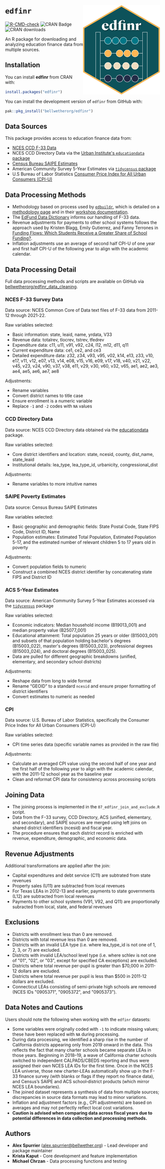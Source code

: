 # `edfinr` <img src=logo.png width = "250px" align = "right">

[![R-CMD-check](https://github.com/bellwetherorg/edfinr/actions/workflows/R-CMD-check.yaml/badge.svg)](https://github.com/bellwetherorg/edfinr/actions/workflows/R-CMD-check.yaml) ![CRAN Badge](http://www.r-pkg.org/badges/version/edfinr) ![CRAN downloads](https://cranlogs.r-pkg.org/badges/grand-total/edfinr)


An R package for downloading and analyzing education finance data from multiple sources.

## Installation

You can install __edfinr__ from CRAN with:
```r
install.packages("edfinr")
```

You can install the development version of `edfinr` from GitHub with:

```r
pak::pkg_install("bellwetherorg/edfinr") 
```

## Data Sources

This package provides access to education finance data from:

- [NCES CCD F-33 Data](https://nces.ed.gov/ccd/files.asp)
- NCES CCD Directory Data via the [Urban Institute's `educationdata` package](https://educationdata.urban.org/documentation/#r)
- [Census Bureau SAIPE Estimates](https://www.census.gov/programs-surveys/saipe.html)
- American Community Survey 5-Year Estimates via [`tidycensus` package](https://walker-data.com/tidycensus/)
- U.S Bureau of Labor Statistics [Consumer Price Index for All Urban Consumers (CPI-U)](https://data.bls.gov/toppicks?survey=cu)

## Data Processing Methods

- Methodology based on process used by [`edbuildr`](https://github.com/EdBuild/edbuildr), which is detailed on a [methodology page](http://data.edbuild.org/) and in their [workshop documentation](http://viz.edbuild.org/workshops/edbuildr/).
- The [EdFund Data Dictionary](https://data-dictionary.ed-fund.org/?_gl=1*199anoz*_ga*MTg3MDM3NDg2LjE3MzkzNzAzOTE.*_ga_TGH6XK399M*MTc0NDIyMzY3Ni43LjEuMTc0NDIyMzY4MC4wLjAuMA..) informs our handling of F-33 data.
- Revenue adjustments for payments to other school systems follows the approach used by Kristen Blagg, Emily Gutierrez, and Fanny Terrones in [Funding Flows: Which Students Receive a Greater Share of School Funding?](https://apps.urban.org/features/school-funding-trends/files/202204_K12_funding_technical_appendix.pdf).
- Inflation adjustments use an average of second half CPI-U of one year and first half CPI-U of the following year to align with the academic calendar.

## Data Processing Detail

Full data processing methods and scripts are available on GitHub via [bellwetherorg/edfinr_data_cleaning](https://github.com/bellwetherorg/edfinr_data_cleaning).

### NCES F-33 Survey Data

Data source: NCES Common Core of Data text files of F-33 data from 2011-12 through 2021-22.

Raw variables selected:

- Basic information: state, leaid, name, yrdata, V33
- Revenue data: totalrev, tlocrev, tstrev, tfedrev
- Expenditure data: c11, u11, v91, v92, c24, l12, m12, d11, q11
- Current expenditure data: ce1, ce2, and ce3
- Detailed expenditure data: z32, z34, v93, v95, v02, k14, e13, z33, v10, e17, v11, v12, e07, v13, v14, e08, v15, v16, e09, v17, v18, v40, v21, v22, v45, v23, v24, v90, v37, v38, e11, v29, v30, v60, v32, v65, ae1, ae2, ae3, ae4, ae5, ae6, ae7, ae8

Adjustments:

- Rename variables
- Convert district names to title case
- Ensure enrollment is a numeric variable
- Replace `-1` and `-2` codes with `NA` values

### CCD Directory Data

Data source: NCES CCD Directory data obtained via the
[educationdata](https://educationdata.urban.org/documentation/#r)
package.

Raw variables selected:

- Core district identifiers and location: state, ncesid, county, dist_name, state_leaid
- Institutional details: lea_type, lea_type_id, urbanicity, congressional_dist

Adjustments:

- Rename variables to more intuitive names

### SAIPE Poverty Estimates

Data source: Census Bureau SAIPE Estimates

Raw variables selected:

- Basic geographic and demographic fields: State Postal Code, State FIPS Code, District ID, Name
- Population estimates: Estimated Total Population, Estimated Population 5-17, and the estimated number of relevant children 5 to 17 years old in poverty

Adjustments:

- Convert population fields to numeric
- Construct a combined NCES district identifier by concatenating state FIPS and District ID

### ACS 5-Year Estimates

Data source: American Community Survey 5-Year Estimates accessed via the
[`tidycensus`](https://walker-data.com/tidycensus/) package

Raw variables selected:

- Economic indicators: Median household income (B19013_001) and median property value (B25077_001)
- Educational attainment: Total population 25 years or older (B15003_001) and subsets of that population holding bachelor's degrees (B15003_022), master's degrees (B15003_023), professional degrees (B15003_024), and doctoral degrees (B15003_025).
- Data are pulled for different geographic breakdowns (unified, elementary, and secondary school districts)

Adjustments:

- Reshape data from long to wide format
- Rename “GEOID” to a standard `ncesid` and ensure proper formatting of district identifiers
- Convert estimates to numeric as needed

### CPI

Data source: U.S. Bureau of Labor Statistics, specifically the Consumer Price Index for All Urban Consumers (CPI-U)

Raw variables selected:

- CPI time series data (specific variable names as provided in the raw file)

Adjustments:

- Calculate an averaged CPI value using the second half of one year and the first half of the following year to align with the academic calendar, with the 2011-12 school year as the baseline year
- Clean and reformat CPI data for consistency across processing scripts

## Joining Data

- The joining process is implemented in the `07_edfinr_join_and_exclude.R` script.
- Data from the F-33 survey, CCD Directory, ACS (unified, elementary, and secondary), and SAIPE sources are merged using left joins on shared district identifiers (ncesid) and fiscal year.
- The procedure ensures that each district record is enriched with revenue, expenditure, demographic, and economic data.

## Revenue Adjustments

Additional transformations are applied after the join:
- Capital expenditures and debt service (C11) are subtrated from state revenues
- Property sales (U11) are subtracted from local revenues
- For Texas LEAs in 2012-13 and earlier, payments to state governments (L12) are subtracted from local revenues
- Payments to other school systems (V91, V92, and Q11) are proportionally subracted from local, state, and federal revenues

## Exclusions

- Districts with enrollment less than 0 are removed.
- Districts with total revenue less than 0 are removed.
- Districts with an invalid LEA type (i.e. where lea_type_id is not one of 1, 2, 3, or 7) are excluded.
- Districts with invalid LEA/school level type (i.e. where schlev is not one of "01", "02", or "03", except for specified CA exceptions) are excluded.
- Districts where total revenue per-pupil is greater than $70,000 in 2011-12 dollars are excluded.
- Districts where total revenue per pupil is less than $500 in 2011-12 dollars are excluded.
- Connecticut LEAs consisting of semi-private high schools are removed (NCES IDs "0905371", "0905372", and "0905373").

## Data Notes and Cautions

Users should note the following when working with the `edfinr` datasets:

- Some variables were originally coded with `-1` to indicate missing values; these have been replaced with `NA` during processing.
- During data processing, we identified a sharp rise in the number of California districts appearing only from 2019 onward in the data. This reflects the fact that many charter schools became separate LEAs in those years. Beginning in 2018–19, a wave of California charter schools switched to independent CALPADS/CBEDS reporting and thus were assigned their own NCES LEA IDs for the first time. Once in the NCES LEA universe, those new charter‐LEAs automatically show up in the F-33 finance survey (with blanks or flags if they report no finance data), and Census’s SAIPE and ACS school‐district products (which mirror NCES LEA boundaries).
- The joined dataset represents a synthesis of data from multiple sources; discrepancies in source data formats may lead to minor variations.
- Inflation and adjustment factors (e.g., CPI adjustments) are based on averages and may not perfectly reflect local cost variations.
- **Caution is advised when comparing data across fiscal years due to potential differences in data collection and processing methods.**

## Authors

- **Alex Spurrier** ([alex.spurrier@bellwether.org](mailto:alex.spurrier@bellwether.org))  - Lead developer and package maintainer
- **Krista Kaput** - Core development and feature implementation
- **Michael Chrzan** - Data processing functions and testing
